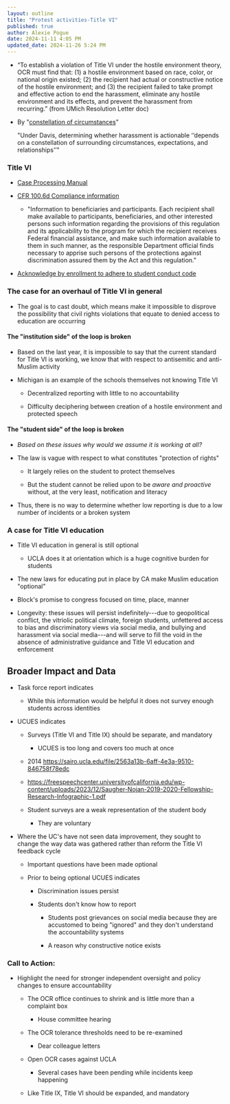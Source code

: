 ```yaml
---
layout: outline
title: "Protest activities-Title VI"
published: true
author: Alexie Pogue
date: 2024-11-11 4:05 PM
updated_date: 2024-11-26 5:24 PM
---
```


- “To establish a violation of Title VI under the hostile environment theory, OCR must find that: (1) a hostile environment based on race, color, or national origin existed; (2) the recipient had actual or constructive notice of the hostile environment; and (3) the recipient failed to take prompt and effective action to end the harassment, eliminate any hostile environment and its effects, and prevent the harassment from recurring.” (from UMich Resolution Letter doc)

- By "[constellation of circumstances](https://www.govinfo.gov/content/pkg/FR-2000-11-02/pdf/00-27910.pdf)" 

	"Under Davis, determining whether harassment is actionable ‘‘depends on a constellation of surrounding circumstances, expectations, and relationships’’"

### Title VI 

- [Case Processing Manual](https://www.ed.gov/sites/ed/files/about/offices/list/ocr/docs/ocrcpm.pdf)


- [CFR 100.6d Compliance information](https://www.ecfr.gov/current/title-34/subtitle-B/chapter-I/part-100/section-100.6)

	- "Information to beneficiaries and participants.  Each recipient shall make available to participants, beneficiaries, and other interested persons such information regarding the provisions of this regulation and its applicability to the program for which the recipient receives Federal financial assistance, and make such information available to them in such manner, as the responsible Department official finds necessary to apprise such persons of the protections against discrimination assured them by the Act and this regulation."

- [Acknowledge by enrollment to adhere to student conduct code](https://deanofstudents.ucla.edu/student-conduct-code)

### The case for an overhaul of Title VI in general 

- The goal is to cast doubt, which means make it impossible to disprove the possibility that civil rights violations that equate to denied access to education are occurring 

#### The "institution side" of the loop is broken

- Based on the last year, it is impossible to say that the current standard for Title VI is working, we know that with respect to antisemitic and anti-Muslim activity

- Michigan is an example of the schools themselves not knowing Title VI 

	- Decentralized reporting with little to no accountability

	- Difficulty deciphering between creation of a hostile environment and protected speech

#### The "student side" of the loop is broken

- *Based on these issues why would we assume it is working at all?* 

- The law is vague with respect to what constitutes "protection of rights"

	- It largely relies on the student to protect themselves

	- But the student cannot be relied upon to be *aware and proactive* without, at the very least, notification and literacy

- Thus, there is no way to determine whether low reporting is due to a low number of incidents or a broken system



### A case for Title VI education

- Title VI education in general is still optional 

	- UCLA does it at orientation which is a huge cognitive burden for students

- The new laws for educating put in place by CA make Muslim education "optional"

- Block's promise to congress focused on time, place, manner

- Longevity: these issues will persist indefinitely---due to geopolitical conflict, the vitriolic political climate, foreign students, unfettered access to bias and discriminatory views via social media, and bullying and harassment via social media---and will serve to fill the void in the absence of administrative guidance and Title VI education and enforcement



## Broader Impact and Data

- Task force report indicates

	- While this information would be helpful it does not survey enough students across identities 

- UCUES indicates 

	- Surveys (Title VI and Title IX) should be separate, and mandatory

		- UCUES is too long and covers too much at once

	- 2014 https://sairo.ucla.edu/file/2563a13b-6aff-4e3a-9510-846758f78edc

	- https://freespeechcenter.universityofcalifornia.edu/wp-content/uploads/2023/12/Saugher-Nojan-2019-2020-Fellowship-Research-Infographic-1.pdf

	- Student surveys are a weak representation of the student body

		- They are voluntary

- Where the UC's have not seen data improvement, they sought to change the way data was gathered rather than reform the Title VI feedback cycle

	- Important questions have been made optional

	- Prior to being optional UCUES indicates

		- Discrimination issues persist

		- Students don't know how to report

			- Students post grievances on social media because they are accustomed to being "ignored" and they don't understand the accountability systems

			- A reason why constructive notice exists

### Call to Action: 

- Highlight the need for stronger independent oversight and policy changes to ensure accountability

	- The OCR office continues to shrink and is little more than a complaint box 

		- House committee hearing 

	- The OCR tolerance thresholds need to be re-examined

		- Dear colleague letters 

	- Open OCR cases against UCLA

		- Several cases have been pending while incidents keep happening

	- Like Title IX, Title VI should be expanded, and mandatory

